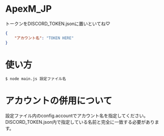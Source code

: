 # ApexM_JP
トークンをDISCORD_TOKEN.jsonに置いといてね♡
```json
{
    "アカウント名": "TOKEN HERE"
}
```
# 使い方
```bash
$ node main.js 設定ファイル名
```
# アカウントの併用について
設定ファイル内のconfig.accountでアカウント名を指定してください。
DISCORD_TOKEN.json内で指定している名前と完全に一致する必要があります。